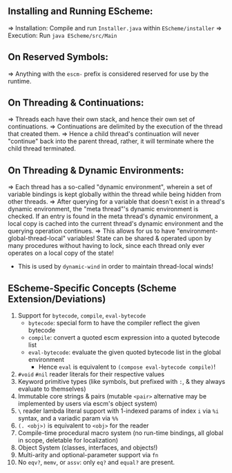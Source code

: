 <!-- README.md -->

## Installing and Running EScheme:
=> Installation: Compile and run `Installer.java` within `EScheme/installer`
=> Execution: Run `java EScheme/src/Main`

## On Reserved Symbols:
=> Anything with the `escm-` prefix is considered reserved for use by the runtime.

## On Threading & Continuations:
=> Threads each have their own stack, and hence their own set of continuations.
=> Continuations are delimited by the execution of the thread that created them.
=> Hence a child thread's continuation will never "continue" back into the parent 
   thread, rather, it will terminate where the child thread terminated.

## On Threading & Dynamic Environments:
=> Each thread has a so-called "dynamic environment", wherein a set of variable 
   bindings is kept globally within the thread while being hidden from other threads.
=> After querying for a variable that doesn't exist in a thread's dynamic environment, 
   the "meta thread"'s dynamic environment is checked. If an entry is found in the 
   meta thread's dynamic environment, a local copy is cached into the current thread's 
   dynamic environment and the querying operation continues.
=> This allows for us to have "environment-global-thread-local" variables! State can
   be shared & operated upon by many procedures without having to lock, since each
   thread only ever operates on a local copy of the state!
   * This is used by `dynamic-wind` in order to maintain thread-local winds!

## EScheme-Specific Concepts (Scheme Extension/Deviations)

1. Support for `bytecode`, `compile`, `eval-bytecode`
   - `bytecode`: special form to have the compiler reflect the given bytecode
   - `compile`: convert a quoted escm expression into a quoted bytecode list
   - `eval-bytecode`: evaluate the given quoted bytecode list in the global environment
     * Hence `eval` is equivalent to `(compose eval-bytecode compile)`!
2. `#void` `#nil` reader literals for their respective values
3. Keyword primitive types (like symbols, but prefixed with `:`, & they always evaluate to themselves)
4. Immutable core strings & pairs (mutable `<pair>` alternative may be implemented by users via escm's object system)
5. `\` reader lambda literal support with 1-indexed params of index `i` via `%i` syntax, and a variadic param via `%%`
6. `(. <obj>)` is equivalent to `<obj>` for the reader
7. Compile-time procedural macro system (no run-time bindings, all global in scope, deletable for localization)
8. Object System (classes, interfaces, and objects!)
9. Multi-arity and optional-parameter support via `fn`
10. No `eqv?`, `memv`, or `assv`: only `eq?` and `equal?` are present.